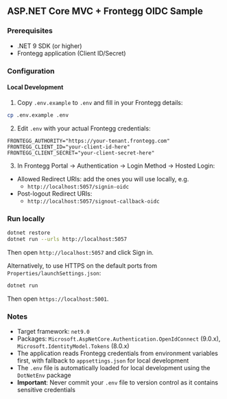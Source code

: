 ## ASP.NET Core MVC + Frontegg OIDC Sample

### Prerequisites
- .NET 9 SDK (or higher)
- Frontegg application (Client ID/Secret)

### Configuration

#### Local Development
1) Copy `.env.example` to `.env` and fill in your Frontegg details:
```bash
cp .env.example .env
```

2) Edit `.env` with your actual Frontegg credentials:
```env
FRONTEGG_AUTHORITY="https://your-tenant.frontegg.com"
FRONTEGG_CLIENT_ID="your-client-id-here"
FRONTEGG_CLIENT_SECRET="your-client-secret-here"
```

3) In Frontegg Portal → Authentication → Login Method → Hosted Login:
- Allowed Redirect URIs: add the ones you will use locally, e.g.
  - `http://localhost:5057/signin-oidc`
- Post-logout Redirect URIs:
  - `http://localhost:5057/signout-callback-oidc`

### Run locally
```bash
dotnet restore
dotnet run --urls http://localhost:5057
```
Then open `http://localhost:5057` and click Sign in.

Alternatively, to use HTTPS on the default ports from `Properties/launchSettings.json`:
```bash
dotnet run
```
Then open `https://localhost:5001`.

### Notes
- Target framework: `net9.0`
- Packages: `Microsoft.AspNetCore.Authentication.OpenIdConnect` (9.0.x), `Microsoft.IdentityModel.Tokens` (8.0.x)
- The application reads Frontegg credentials from environment variables first, with fallback to `appsettings.json` for local development
- The `.env` file is automatically loaded for local development using the `DotNetEnv` package
- **Important**: Never commit your `.env` file to version control as it contains sensitive credentials
